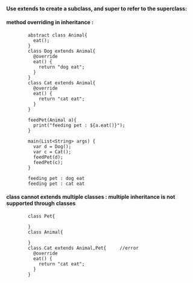 #### Use extends to create a subclass, and super to refer to the superclass:

#### method overriding in inheritance : 

            abstract class Animal{
              eat();
            }
            class Dog extends Animal{
              @override
              eat() {
                return "dog eat";
              }
            }
            class Cat extends Animal{
              @override
              eat() {
                return "cat eat";
              }
            }

            feedPet(Animal a){
              print("feeding pet : ${a.eat()}");
            }

            main(List<String> args) {
              var d = Dog();
              var c = Cat();
              feedPet(d);
              feedPet(c);
            }
            
            feeding pet : dog eat
            feeding pet : cat eat
            
            
#### class cannot extends multiple classes : multiple inheritance is not supported through classes

            class Pet{

            }
            class Animal{

            }
            class Cat extends Animal,Pet{     //error
              @override
              eat() {
                return "cat eat";
              }
            }
